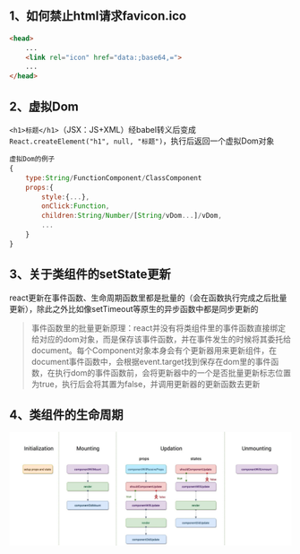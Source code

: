 <!--
 * @Author: 王首人
 * @Date: 2022-02-26 16:40:20
 * @LastEditors: 王首人
 * @LastEditTime: 2022-02-28 09:22:36
 * @FilePath: \myReact\work exp.md
 * @Description: 开发过程的经验
 * 
 * Copyright (c) 2022 by 用户/公司名, All Rights Reserved. 
-->
## 1、如何禁止html请求favicon.ico
```html
<head>
    ...
    <link rel="icon" href="data:;base64,=">
    ...
</head>
```
## 2、虚拟Dom
`<h1>标题</h1>`（JSX：JS+XML）经babel转义后变成 `React.createElement("h1", null, "标题")`，执行后返回一个虚拟Dom对象
```js
虚拟Dom的例子
{
    type:String/FunctionComponent/ClassComponent
    props:{
        style:{...},
        onClick:Function,
        children:String/Number/[String/vDom...]/vDom,
        ...
    }
}
```
## 3、关于类组件的setState更新
react更新在事件函数、生命周期函数里都是批量的（会在函数执行完成之后批量更新），除此之外比如像setTimeout等原生的异步函数中都是同步更新的
 >事件函数里的批量更新原理：react并没有将类组件里的事件函数直接绑定给对应的dom对象，而是保存该事件函数，并在事件发生的时候将其委托给document。每个Component对象本身会有个更新器用来更新组件，在document事件函数中，会根据event.target找到保存在dom里的事件函数，在执行dom的事件函数前，会将更新器中的一个是否批量更新标志位置为true，执行后会将其置为false，并调用更新器的更新函数去更新

## 4、类组件的生命周期
![4、类组件的生命周期](./react类组件生命周期.jpg)